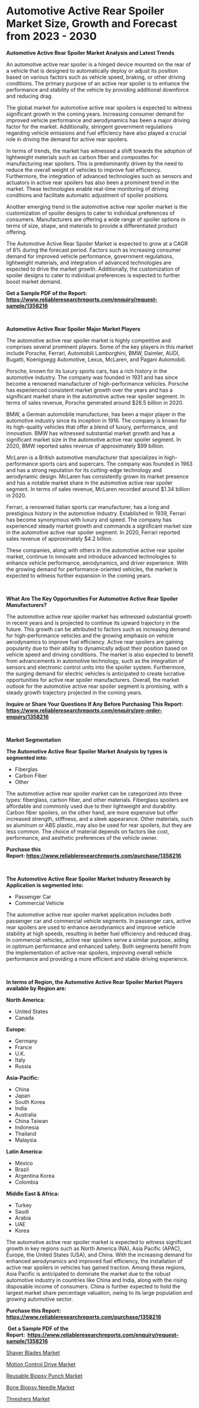 <p><h1>Automotive Active Rear Spoiler Market Size, Growth and Forecast from 2023 - 2030</h1></p><p><strong>Automotive Active Rear Spoiler Market Analysis and Latest Trends</strong></p>
<p><p>An automotive active rear spoiler is a hinged device mounted on the rear of a vehicle that is designed to automatically deploy or adjust its position based on various factors such as vehicle speed, braking, or other driving conditions. The primary purpose of an active rear spoiler is to enhance the performance and stability of the vehicle by providing additional downforce and reducing drag.</p><p>The global market for automotive active rear spoilers is expected to witness significant growth in the coming years. Increasing consumer demand for improved vehicle performance and aerodynamics has been a major driving factor for the market. Additionally, stringent government regulations regarding vehicle emissions and fuel efficiency have also played a crucial role in driving the demand for active rear spoilers.</p><p>In terms of trends, the market has witnessed a shift towards the adoption of lightweight materials such as carbon fiber and composites for manufacturing rear spoilers. This is predominantly driven by the need to reduce the overall weight of vehicles to improve fuel efficiency. Furthermore, the integration of advanced technologies such as sensors and actuators in active rear spoilers has also been a prominent trend in the market. These technologies enable real-time monitoring of driving conditions and facilitate automatic adjustment of spoiler positions.</p><p>Another emerging trend in the automotive active rear spoiler market is the customization of spoiler designs to cater to individual preferences of consumers. Manufacturers are offering a wide range of spoiler options in terms of size, shape, and materials to provide a differentiated product offering.</p><p>The Automotive Active Rear Spoiler Market is expected to grow at a CAGR of 8% during the forecast period. Factors such as increasing consumer demand for improved vehicle performance, government regulations, lightweight materials, and integration of advanced technologies are expected to drive the market growth. Additionally, the customization of spoiler designs to cater to individual preferences is expected to further boost market demand.</p></p>
<p><strong>Get a Sample PDF of the Report:&nbsp; <a href="https://www.reliableresearchreports.com/enquiry/request-sample/1358216">https://www.reliableresearchreports.com/enquiry/request-sample/1358216</a></strong></p>
<p>&nbsp;</p>
<p><strong>Automotive Active Rear Spoiler Major Market Players</strong></p>
<p><p>The automotive active rear spoiler market is highly competitive and comprises several prominent players. Some of the key players in this market include Porsche, Ferrari, Automobili Lamborghini, BMW, Daimler, AUDI, Bugatti, Koenigsegg Automotive, Lexus, McLaren, and Pagani Automobili.</p><p>Porsche, known for its luxury sports cars, has a rich history in the automotive industry. The company was founded in 1931 and has since become a renowned manufacturer of high-performance vehicles. Porsche has experienced consistent market growth over the years and has a significant market share in the automotive active rear spoiler segment. In terms of sales revenue, Porsche generated around $28.5 billion in 2020.</p><p>BMW, a German automobile manufacturer, has been a major player in the automotive industry since its inception in 1916. The company is known for its high-quality vehicles that offer a blend of luxury, performance, and innovation. BMW has witnessed substantial market growth and has a significant market size in the automotive active rear spoiler segment. In 2020, BMW reported sales revenue of approximately $99 billion.</p><p>McLaren is a British automotive manufacturer that specializes in high-performance sports cars and supercars. The company was founded in 1963 and has a strong reputation for its cutting-edge technology and aerodynamic design. McLaren has consistently grown its market presence and has a notable market share in the automotive active rear spoiler segment. In terms of sales revenue, McLaren recorded around $1.34 billion in 2020.</p><p>Ferrari, a renowned Italian sports car manufacturer, has a long and prestigious history in the automotive industry. Established in 1939, Ferrari has become synonymous with luxury and speed. The company has experienced steady market growth and commands a significant market size in the automotive active rear spoiler segment. In 2020, Ferrari reported sales revenue of approximately $4.2 billion.</p><p>These companies, along with others in the automotive active rear spoiler market, continue to innovate and introduce advanced technologies to enhance vehicle performance, aerodynamics, and driver experience. With the growing demand for performance-oriented vehicles, the market is expected to witness further expansion in the coming years.</p></p>
<p>&nbsp;</p>
<p><strong>What Are The Key Opportunities For Automotive Active Rear Spoiler Manufacturers?</strong></p>
<p><p>The automotive active rear spoiler market has witnessed substantial growth in recent years and is projected to continue its upward trajectory in the future. This growth can be attributed to factors such as increasing demand for high-performance vehicles and the growing emphasis on vehicle aerodynamics to improve fuel efficiency. Active rear spoilers are gaining popularity due to their ability to dynamically adjust their position based on vehicle speed and driving conditions. The market is also expected to benefit from advancements in automotive technology, such as the integration of sensors and electronic control units into the spoiler system. Furthermore, the surging demand for electric vehicles is anticipated to create lucrative opportunities for active rear spoiler manufacturers. Overall, the market outlook for the automotive active rear spoiler segment is promising, with a steady growth trajectory projected in the coming years.</p></p>
<p><strong>Inquire or Share Your Questions If Any Before Purchasing This Report: <a href="https://www.reliableresearchreports.com/enquiry/pre-order-enquiry/1358216">https://www.reliableresearchreports.com/enquiry/pre-order-enquiry/1358216</a></strong></p>
<p>&nbsp;</p>
<p><strong>Market Segmentation</strong></p>
<p><strong>The Automotive Active Rear Spoiler Market Analysis by types is segmented into:</strong></p>
<p><ul><li>Fiberglas</li><li>Carbon Fiber</li><li>Other</li></ul></p>
<p><p>The automotive active rear spoiler market can be categorized into three types: fiberglass, carbon fiber, and other materials. Fiberglass spoilers are affordable and commonly used due to their lightweight and durability. Carbon fiber spoilers, on the other hand, are more expensive but offer increased strength, stiffness, and a sleek appearance. Other materials, such as aluminum or ABS plastic, may also be used for rear spoilers, but they are less common. The choice of material depends on factors like cost, performance, and aesthetic preferences of the vehicle owner.</p></p>
<p><strong>Purchase this Report:&nbsp;<a href="https://www.reliableresearchreports.com/purchase/1358216">https://www.reliableresearchreports.com/purchase/1358216</a></strong></p>
<p>&nbsp;</p>
<p><strong>The Automotive Active Rear Spoiler Market Industry Research by Application is segmented into:</strong></p>
<p><ul><li>Passenger Car</li><li>Commercial Vehicle</li></ul></p>
<p><p>The automotive active rear spoiler market application includes both passenger car and commercial vehicle segments. In passenger cars, active rear spoilers are used to enhance aerodynamics and improve vehicle stability at high speeds, resulting in better fuel efficiency and reduced drag. In commercial vehicles, active rear spoilers serve a similar purpose, aiding in optimum performance and enhanced safety. Both segments benefit from the implementation of active rear spoilers, improving overall vehicle performance and providing a more efficient and stable driving experience.</p></p>
<p>&nbsp;</p>
<p><strong>In terms of Region, the Automotive Active Rear Spoiler Market Players available by Region are:</strong></p>
<p>
    <p> <strong> North America: </strong>
        <ul>
            <li>United States</li>
            <li>Canada</li>
        </ul>
        </p> 
    <p> <strong> Europe: </strong>
        <ul>
            <li>Germany</li>
            <li>France</li>
            <li>U.K.</li>
            <li>Italy</li>
            <li>Russia</li>
        </ul>
        </p> 
    <p> <strong> Asia-Pacific: </strong>
        <ul>
            <li>China</li>
            <li>Japan</li>
            <li>South Korea</li>
            <li>India</li>
            <li>Australia</li>
            <li>China Taiwan</li>
            <li>Indonesia</li>
            <li>Thailand</li>
            <li>Malaysia</li>
        </ul>
        </p> 
    <p> <strong> Latin America: </strong>
        <ul>
            <li>Mexico</li>
            <li>Brazil</li>
            <li>Argentina Korea</li>
            <li>Colombia</li>
        </ul>
        </p> 
    <p> <strong> Middle East & Africa: </strong>
        <ul>
            <li>Turkey</li>
            <li>Saudi</li>
            <li>Arabia</li>
            <li>UAE</li>
            <li>Korea</li>
        </ul>
    </p>
    </p>
<p><p>The automotive active rear spoiler market is expected to witness significant growth in key regions such as North America (NA), Asia Pacific (APAC), Europe, the United States (USA), and China. With the increasing demand for enhanced aerodynamics and improved fuel efficiency, the installation of active rear spoilers in vehicles has gained traction. Among these regions, Asia Pacific is anticipated to dominate the market due to the robust automotive industry in countries like China and India, along with the rising disposable income of consumers. China is further expected to hold the largest market share percentage valuation, owing to its large population and growing automotive sector.</p></p>
<p><strong>Purchase this Report: <a href="https://www.reliableresearchreports.com/purchase/1358216">https://www.reliableresearchreports.com/purchase/1358216</a></strong></p>
<p>&nbsp;<strong>Get a Sample PDF of the Report:&nbsp;&nbsp;<a href="https://www.reliableresearchreports.com/enquiry/request-sample/1358216">https://www.reliableresearchreports.com/enquiry/request-sample/1358216</a></strong></p>
<p><strong></strong></p>
<p><p><a href="https://www.linkedin.com/pulse/shaver-blades-market-size-share-global-analysis-report-2023-8rhce/">Shaver Blades Market</a></p><p><a href="https://medium.com/@viksingh034/motion-control-drive-market-comprehensive-assessment-by-type-application-and-geography-abd4c71285a0">Motion Control Drive Market</a></p><p><a href="https://www.linkedin.com/pulse/reusable-biopsy-punch-market-size-2023-2030-global-industrial-brp2e/">Reusable Biopsy Punch Market</a></p><p><a href="https://www.linkedin.com/pulse/bone-biopsy-needle-market-size-2023-2030-global-industrial-twlxe/">Bone Biopsy Needle Market</a></p><p><a href="https://medium.com/@omamuller06/threshers-market-competitive-analysis-market-trends-and-forecast-to-2030-246203037d7a">Threshers Market</a></p></p>